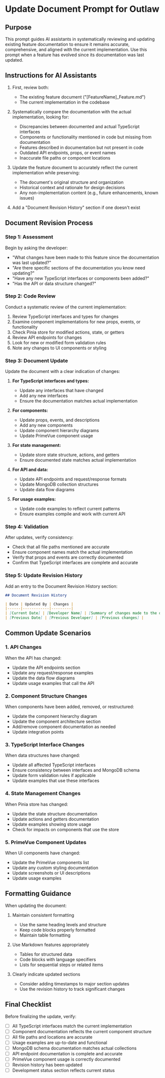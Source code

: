 # Update Document Prompt for Outlaw

## Purpose
This prompt guides AI assistants in systematically reviewing and updating existing feature documentation to ensure it remains accurate, comprehensive, and aligned with the current implementation. Use this prompt when a feature has evolved since its documentation was last updated.

## Instructions for AI Assistants
1. First, review both:
   - The existing feature document ("[FeatureName]_Feature.md")
   - The current implementation in the codebase

2. Systematically compare the documentation with the actual implementation, looking for:
   - Discrepancies between documented and actual TypeScript interfaces
   - Components or functionality mentioned in code but missing from documentation
   - Features described in documentation but not present in code
   - Outdated API endpoints, props, or event names
   - Inaccurate file paths or component locations

3. Update the feature document to accurately reflect the current implementation while preserving:
   - The document's original structure and organization
   - Historical context and rationale for design decisions
   - Any non-implementation content (e.g., future enhancements, known issues)

4. Add a "Document Revision History" section if one doesn't exist

## Document Revision Process

### Step 1: Assessment
Begin by asking the developer:
- "What changes have been made to this feature since the documentation was last updated?"
- "Are there specific sections of the documentation you know need updating?"
- "Have any new TypeScript interfaces or components been added?"
- "Has the API or data structure changed?"

### Step 2: Code Review
Conduct a systematic review of the current implementation:
1. Review TypeScript interfaces and types for changes
2. Examine component implementations for new props, events, or functionality
3. Check Pinia store for modified actions, state, or getters
4. Review API endpoints for changes
5. Look for new or modified form validation rules
6. Note any changes to UI components or styling

### Step 3: Document Update
Update the document with a clear indication of changes:

1. **For TypeScript interfaces and types:**
   - Update any interfaces that have changed
   - Add any new interfaces
   - Ensure the documentation matches actual implementation

2. **For components:**
   - Update props, events, and descriptions
   - Add any new components
   - Update component hierarchy diagrams
   - Update PrimeVue component usage

3. **For state management:**
   - Update store state structure, actions, and getters
   - Ensure documented state matches actual implementation

4. **For API and data:**
   - Update API endpoints and request/response formats
   - Update MongoDB collection structures
   - Update data flow diagrams

5. **For usage examples:**
   - Update code examples to reflect current patterns
   - Ensure examples compile and work with current API

### Step 4: Validation
After updates, verify consistency:
- Check that all file paths mentioned are accurate
- Ensure component names match the actual implementation
- Verify that props and events are correctly documented
- Confirm that TypeScript interfaces are complete and accurate

### Step 5: Update Revision History
Add an entry to the Document Revision History section:

```markdown
## Document Revision History

| Date | Updated By | Changes |
|------|------------|---------|
| [Current Date] | [Developer Name] | [Summary of changes made to the document] |
| [Previous Date] | [Previous Developer] | [Previous changes] |
```

## Common Update Scenarios

### 1. API Changes
When the API has changed:
- Update the API endpoints section
- Update any request/response examples
- Update the data flow diagrams
- Update usage examples that call the API

### 2. Component Structure Changes
When components have been added, removed, or restructured:
- Update the component hierarchy diagram
- Update the component architecture section
- Add/remove component documentation as needed
- Update integration points

### 3. TypeScript Interface Changes
When data structures have changed:
- Update all affected TypeScript interfaces
- Ensure consistency between interfaces and MongoDB schema
- Update form validation rules if applicable
- Update examples that use these interfaces

### 4. State Management Changes
When Pinia store has changed:
- Update the state structure documentation
- Update actions and getters documentation
- Update examples showing store usage
- Check for impacts on components that use the store

### 5. PrimeVue Component Updates
When UI components have changed:
- Update the PrimeVue components list
- Update any custom styling documentation
- Update screenshots or UI descriptions
- Update usage examples

## Formatting Guidance
When updating the document:

1. Maintain consistent formatting
   - Use the same heading levels and structure
   - Keep code blocks properly formatted
   - Maintain table formatting

2. Use Markdown features appropriately
   - Tables for structured data
   - Code blocks with language specifiers
   - Lists for sequential steps or related items

3. Clearly indicate updated sections
   - Consider adding timestamps to major section updates
   - Use the revision history to track significant changes

## Final Checklist
Before finalizing the update, verify:

- [ ] All TypeScript interfaces match the current implementation
- [ ] Component documentation reflects the current component structure
- [ ] All file paths and locations are accurate
- [ ] Usage examples are up-to-date and functional
- [ ] MongoDB schema documentation matches actual collections
- [ ] API endpoint documentation is complete and accurate
- [ ] PrimeVue component usage is correctly documented
- [ ] Revision history has been updated
- [ ] Development status section reflects current status